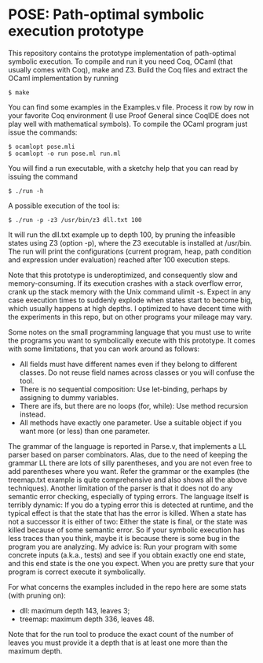 # POSE: Path-optimal symbolic execution prototype

This repository contains the prototype implementation of path-optimal symbolic execution. To compile and run it you need Coq, OCaml (that usually comes with Coq), make and Z3. Build the Coq files and extract the OCaml implementation by running

    $ make

You can find some examples in the Examples.v file. Process it row by row in your favorite Coq environment (I use Proof General since CoqIDE does not play well with mathematical symbols). To compile the OCaml program just issue the commands:

    $ ocamlopt pose.mli
    $ ocamlopt -o run pose.ml run.ml

You will find a run executable, with a sketchy help that you can read by issuing the command

    $ ./run -h

A possible execution of the tool is:

    $ ./run -p -z3 /usr/bin/z3 dll.txt 100

It will run the dll.txt example up to depth 100, by pruning the infeasible states using Z3 (option -p), where the Z3 executable is installed at /usr/bin. The run will print the configurations (current program, heap, path condition and expression under evaluation) reached after 100 execution steps.

Note that this prototype is underoptimized, and consequently slow and memory-consuming. If its execution crashes with a stack overflow error, crank up the stack memory with the Unix command ulimit -s. Expect in any case execution times to suddenly explode when states start to become big, which usually happens at high depths. I optimized to have decent time with the experiments in this repo, but on other programs your mileage may vary.

Some notes on the small programming language that you must use to write the programs you want to symbolically execute with this prototype. It comes with some limitations, that you can work around as follows:

* All fields must have different names even if they belong to different classes. Do not reuse field names across classes or you will confuse the tool.
* There is no sequential composition: Use let-binding, perhaps by assigning to dummy variables.
* There are ifs, but there are no loops (for, while): Use method recursion instead.
* All methods have exactly one parameter. Use a suitable object if you want more (or less) than one parameter.

The grammar of the language is reported in Parse.v, that implements a LL parser based on parser combinators. Alas, due to the need of keeping the grammar LL there are lots of silly parentheses, and you are not even free to add parentheses where you want. Refer the grammar or the examples (the treemap.txt example is quite comprehensive and also shows all the above techniques). Another limitation of the parser is that it does not do any semantic error checking, especially of typing errors. The language itself is terribly dynamic: If you do a typing error this is detected at runtime, and the typical effect is that the state that has the error is killed. When a state has not a successor it is either of two: Either the state is final, or the state was killed because of some semantic error. So if your symbolic execution has less traces than you think, maybe it is because there is some bug in the program you are analyzing. My advice is: Run your program with some concrete inputs (a.k.a., tests) and see if you obtain exactly one end state, and this end state is the one you expect. When you are pretty sure that your program is correct execute it symbolically.

For what concerns the examples included in the repo here are some stats (with pruning on):

* dll: maximum depth 143, leaves 3;
* treemap: maximum depth 336, leaves 48.

Note that for the run tool to produce the exact count of the number of leaves you must provide it a depth that is at least one more than the maximum depth.


